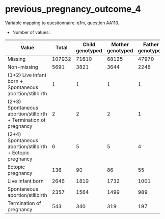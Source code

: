 # previous_pregnancy_outcome_4
Variable mapping to questionnaire: q1m, question AA113.
- Number of values:

| Value | Total | Child genotyped | Mother genotyped | Father genotyped |
| ----- | ----- | --------------- | ---------------- | ---------------- |
| Missing | 107932 | 71610 | 68125 | 47970 |
| Non-missing | 5691 | 3821 | 3644 | 2248 |
| (1+2) Live infant born + Spontaneous abortion/stillbirth | 1 | 1 | 1 |1 |
| (2+3) Spontaneous abortion/stillbirth + Termination of pregnancy | 2 | 2 | 2 |1 |
| (2+4) Spontaneous abortion/stillbirth + Ectopic pregnancy | 6 | 5 | 5 |4 |
| Ectopic pregnancy | 136 | 90 | 86 |55 |
| Live infant born | 2646 | 1819 | 1732 |1001 |
| Spontaneous abortion/stillbirth | 2357 | 1564 | 1499 |989 |
| Termination of pregnancy | 543 | 340 | 319 |197 |



